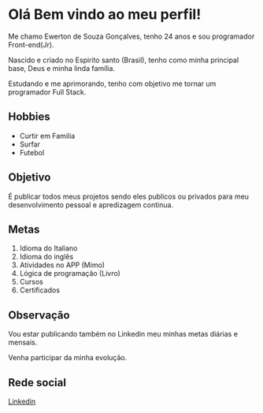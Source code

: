 <h1>Olá Bem vindo ao meu perfil!</h1>

<p>Me chamo Ewerton de Souza Gonçalves, tenho 24 anos e sou programador Front-end(Jr).

Nascido  e criado no Espirito santo (Brasil), tenho como minha principal base, Deus e minha linda família.

Estudando e me aprimorando, tenho com objetivo me tornar um programador Full Stack.</p> 


<h2>Hobbies</h2>
<ul>
  <li>Curtir em Familia</li>
  <li>Surfar</li>
  <li>Futebol</li>
</ul>

<h2>Objetivo</h2>

<p>É publicar todos meus projetos sendo eles publicos ou privados para meu desenvolvimento pessoal e apredizagem continua.</p>


<h2>Metas</h2>

<ol>
  <li>Idioma do Italiano</li>
  <li>Idioma do inglês</li>
  <li>Atividades no APP (Mimo)</li>
  <li>Lógica de programação (Livro)</li>
  <li>Cursos</li>
  <li>Certificados</li>
</ol>

<h2>Observação</h2>
<p>Vou estar publicando também no Linkedin meu minhas metas diárias e mensais.
<br>

Venha participar da minha evolução.</p>

<h2>Rede social</h2>

<a href="https://www.linkedin.com/in/ewerton-de-souza-gon%C3%A7alves-722dev/">Linkedin</a>
